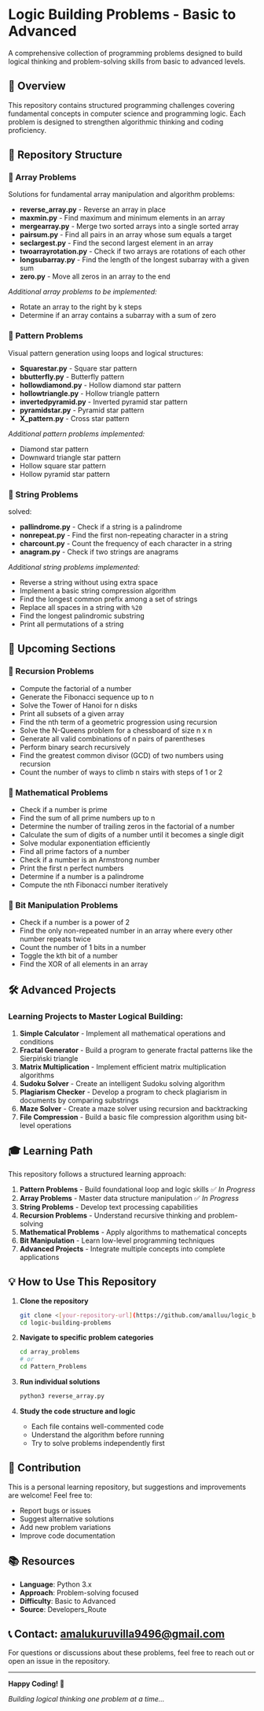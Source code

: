 # Logic Building Problems - Basic to Advanced

A comprehensive collection of programming problems designed to build logical thinking and problem-solving skills from basic to advanced levels.

## 🎯 Overview

This repository contains structured programming challenges covering fundamental concepts in computer science and programming logic. Each problem is designed to strengthen algorithmic thinking and coding proficiency.

## 📁 Repository Structure

### 🔄 Array Problems
Solutions for fundamental array manipulation and algorithm problems:

- **reverse_array.py** - Reverse an array in place
- **maxmin.py** - Find maximum and minimum elements in an array
- **mergearray.py** - Merge two sorted arrays into a single sorted array
- **pairsum.py** - Find all pairs in an array whose sum equals a target
- **seclargest.py** - Find the second largest element in an array
- **twoarrayrotation.py** - Check if two arrays are rotations of each other
- **longsubarray.py** - Find the length of the longest subarray with a given sum
- **zero.py** - Move all zeros in an array to the end

*Additional array problems to be implemented:*
- Rotate an array to the right by k steps
- Determine if an array contains a subarray with a sum of zero

### 🌟 Pattern Problems
Visual pattern generation using loops and logical structures:

- **Squarestar.py** - Square star pattern
- **bbutterfly.py** - Butterfly pattern
- **hollowdiamond.py** - Hollow diamond star pattern
- **hollowtriangle.py** - Hollow triangle pattern
- **invertedpyramid.py** - Inverted pyramid star pattern
- **pyramidstar.py** - Pyramid star pattern
- **X_pattern.py** - Cross star pattern

*Additional pattern problems implemented:*
- Diamond star pattern
- Downward triangle star pattern
- Hollow square star pattern
- Hollow pyramid star pattern



### 📝 String Problems
solved:

- **pallindrome.py** - Check if a string is a palindrome
- **nonrepeat.py** - Find the first non-repeating character in a string
- **charcount.py** - Count the frequency of each character in a string
- **anagram.py** - Check if two strings are anagrams

 *Additional string problems implemented:* 
- Reverse a string without using extra space
- Implement a basic string compression algorithm
- Find the longest common prefix among a set of strings
- Replace all spaces in a string with `%20`
- Find the longest palindromic substring
- Print all permutations of a string
  
## 🚀 Upcoming Sections


### 🔄 Recursion Problems
- Compute the factorial of a number
- Generate the Fibonacci sequence up to n
- Solve the Tower of Hanoi for n disks
- Print all subsets of a given array
- Find the nth term of a geometric progression using recursion
- Solve the N-Queens problem for a chessboard of size n x n
- Generate all valid combinations of n pairs of parentheses
- Perform binary search recursively
- Find the greatest common divisor (GCD) of two numbers using recursion
- Count the number of ways to climb n stairs with steps of 1 or 2

### 🧮 Mathematical Problems
- Check if a number is prime
- Find the sum of all prime numbers up to n
- Determine the number of trailing zeros in the factorial of a number
- Calculate the sum of digits of a number until it becomes a single digit
- Solve modular exponentiation efficiently
- Find all prime factors of a number
- Check if a number is an Armstrong number
- Print the first n perfect numbers
- Determine if a number is a palindrome
- Compute the nth Fibonacci number iteratively

### 🔢 Bit Manipulation Problems
- Check if a number is a power of 2
- Find the only non-repeated number in an array where every other number repeats twice
- Count the number of 1 bits in a number
- Toggle the kth bit of a number
- Find the XOR of all elements in an array

## 🛠️ Advanced Projects

### Learning Projects to Master Logical Building:

1. **Simple Calculator** - Implement all mathematical operations and conditions
2. **Fractal Generator** - Build a program to generate fractal patterns like the Sierpiński triangle
3. **Matrix Multiplication** - Implement efficient matrix multiplication algorithms
4. **Sudoku Solver** - Create an intelligent Sudoku solving algorithm
5. **Plagiarism Checker** - Develop a program to check plagiarism in documents by comparing substrings
6. **Maze Solver** - Create a maze solver using recursion and backtracking
7. **File Compression** - Build a basic file compression algorithm using bit-level operations

## 🎓 Learning Path

This repository follows a structured learning approach:

1. **Pattern Problems** - Build foundational loop and logic skills ✅ *In Progress*
2. **Array Problems** - Master data structure manipulation ✅ *In Progress*  
3. **String Problems** - Develop text processing capabilities
4. **Recursion Problems** - Understand recursive thinking and problem-solving
5. **Mathematical Problems** - Apply algorithms to mathematical concepts
6. **Bit Manipulation** - Learn low-level programming techniques
7. **Advanced Projects** - Integrate multiple concepts into complete applications

## 💡 How to Use This Repository

1. **Clone the repository**
   ```bash
   git clone <[your-repository-url](https://github.com/amalluu/logic_building_problems)>
   cd logic-building-problems
   ```

2. **Navigate to specific problem categories**
   ```bash
   cd array_problems
   # or
   cd Pattern_Problems
   ```

3. **Run individual solutions**
   ```bash
   python3 reverse_array.py
   ```

4. **Study the code structure and logic**
   - Each file contains well-commented code
   - Understand the algorithm before running
   - Try to solve problems independently first


## 🤝 Contribution

This is a personal learning repository, but suggestions and improvements are welcome! Feel free to:

- Report bugs or issues
- Suggest alternative solutions
- Add new problem variations
- Improve code documentation

## 📚 Resources

- **Language**: Python 3.x
- **Approach**: Problem-solving focused
- **Difficulty**: Basic to Advanced
- **Source**: Developers_Route

## 📞 Contact: amalukuruvilla9496@gmail.com

For questions or discussions about these problems, feel free to reach out or open an issue in the repository.

---

**Happy Coding! 🚀**

*Building logical thinking one problem at a time...*
